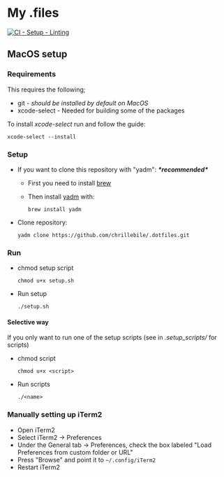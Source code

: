 # My .files

[![CI - Setup - Linting](https://github.com/chrillebile/.dotfiles/actions/workflows/setup.yml/badge.svg?branch=main)](https://github.com/chrillebile/.dotfiles/actions/workflows/setup.yml)

## MacOS setup
### Requirements
This requires the following;
* git - *should be installed by default on MacOS*
* xcode-select - Needed for building some of the packages

To install *xcode-select* run and follow the guide:

`xcode-select --install`


### Setup

- If you want to clone this repository with "yadm": ***\*recommended\****

  - First you need to install [brew](https://brew.sh) 
  - Then install [yadm](https://yadm.io) with: 
    
    `brew install yadm`

- Clone repository:

  `yadm clone https://github.com/chrillebile/.dotfiles.git`

### Run

- chmod setup script

  `chmod u+x setup.sh`

- Run setup

  `./setup.sh`


#### Selective way

If you only want to run one of the setup scripts (see in *.setup_scripts/* for scripts)

- chmod script

  `chmod u+x <script>`

- Run scripts

  `./<name>`

### Manually setting up iTerm2

- Open iTerm2
- Select iTerm2 -> Preferences
- Under the General tab -> Preferences, check the box labeled "Load Preferences from custom folder or URL"
- Press "Browse" and point it to `~/.config/iTerm2`
- Restart iTerm2

